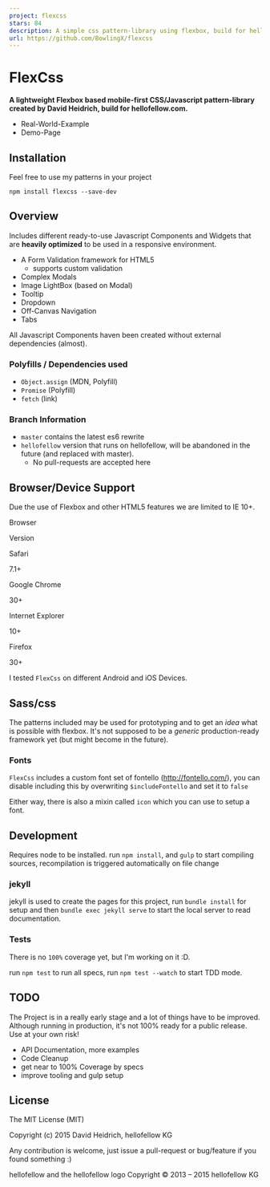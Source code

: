 ```yaml
---
project: flexcss
stars: 84
description: A simple css pattern-library using flexbox, build for hellofellow
url: https://github.com/BowlingX/flexcss
---
```


FlexCss
=======

**A lightweight Flexbox based mobile-first CSS/Javascript pattern-library created by David Heidrich, build for hellofellow.com.**

-   Real-World-Example
-   Demo-Page

Installation
------------

Feel free to use my patterns in your project

`npm install flexcss --save-dev`

Overview
--------

Includes different ready-to-use Javascript Components and Widgets that are **heavily optimized** to be used in a responsive environment.

-   A Form Validation framework for HTML5
    -   supports custom validation
-   Complex Modals
-   Image LightBox (based on Modal)
-   Tooltip
-   Dropdown
-   Off-Canvas Navigation
-   Tabs

All Javascript Components haven been created without external dependencies (almost).

### Polyfills / Dependencies used

-   `Object.assign` (MDN, Polyfill)
-   `Promise` (Polyfill)
-   `fetch` (link)

### Branch Information

-   `master` contains the latest es6 rewrite
-   `hellofellow` version that runs on hellofellow, will be abandoned in the future (and replaced with master).
    -   No pull-requests are accepted here

Browser/Device Support
----------------------

Due the use of Flexbox and other HTML5 features we are limited to IE 10+.

Browser

Version

Safari

7.1+

Google Chrome

30+

Internet Explorer

10+

Firefox

30+

I tested `FlexCss` on different Android and iOS Devices.

Sass/css
--------

The patterns included may be used for prototyping and to get an _idea_ what is possible with flexbox. It's not supposed to be a _generic_ production-ready framework yet (but might become in the future).

### Fonts

`FlexCss` includes a custom font set of fontello (http://fontello.com/), you can disable including this by overwriting `$includeFontello` and set it to `false`

Either way, there is also a mixin called `icon` which you can use to setup a font.

Development
-----------

Requires node to be installed. run `npm install`, and `gulp` to start compiling sources, recompilation is triggered automatically on file change

### jekyll

jekyll is used to create the pages for this project, run `bundle install` for setup and then `bundle exec jekyll serve` to start the local server to read documentation.

### Tests

There is no `100%` coverage yet, but I'm working on it :D.

run `npm test` to run all specs, run `npm test --watch` to start TDD mode.

TODO
----

The Project is in a really early stage and a lot of things have to be improved. Although running in production, it's not 100% ready for a public release. Use at your own risk!

-   API Documentation, more examples
-   Code Cleanup
-   get near to 100% Coverage by specs
-   improve tooling and gulp setup

License
-------

The MIT License (MIT)

Copyright (c) 2015 David Heidrich, hellofellow KG

Any contribution is welcome, just issue a pull-request or bug/feature if you found something :)

hellofellow and the hellofellow logo Copyright © 2013 – 2015 hellofellow KG
